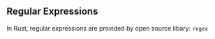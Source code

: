 <section class="slide">

# Regular Expressions

</section>
<section class="slide">

In Rust, regular expressions are provided by open source libary: `regex`

</section>